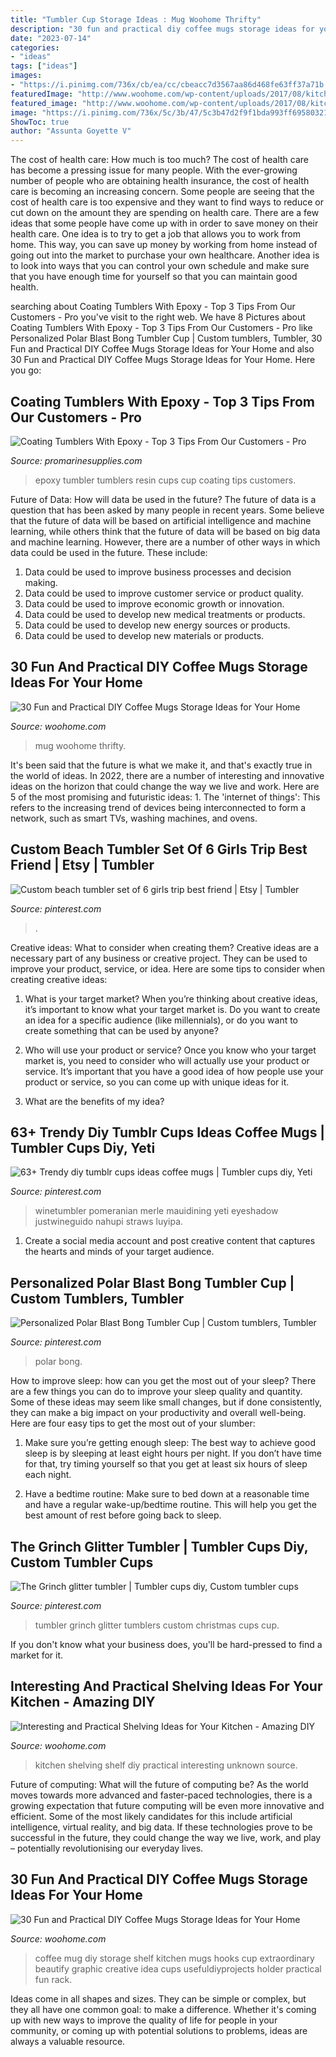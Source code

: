 ```yaml
---
title: "Tumbler Cup Storage Ideas : Mug Woohome Thrifty"
description: "30 fun and practical diy coffee mugs storage ideas for your home"
date: "2023-07-14"
categories:
- "ideas"
tags: ["ideas"]
images:
- "https://i.pinimg.com/736x/cb/ea/cc/cbeacc7d3567aa86d468fe63ff37a71b.jpg"
featuredImage: "http://www.woohome.com/wp-content/uploads/2017/08/kitchen-shelf-ideas-11.jpg"
featured_image: "http://www.woohome.com/wp-content/uploads/2017/08/kitchen-shelf-ideas-11.jpg"
image: "https://i.pinimg.com/736x/5c/3b/47/5c3b47d2f9f1bda993ff69580321b3c2.jpg"
ShowToc: true
author: "Assunta Goyette V"
---
```



The cost of health care: How much is too much?
The cost of health care has become a pressing issue for many people. With the ever-growing number of people who are obtaining health insurance, the cost of health care is becoming an increasing concern. Some people are seeing that the cost of health care is too expensive and they want to find ways to reduce or cut down on the amount they are spending on health care. There are a few ideas that some people have come up with in order to save money on their health care. One idea is to try to get a job that allows you to work from home. This way, you can save up money by working from home instead of going out into the market to purchase your own healthcare. Another idea is to look into ways that you can control your own schedule and make sure that you have enough time for yourself so that you can maintain good health.

	

		
searching about Coating Tumblers With Epoxy - Top 3 Tips From Our Customers - Pro you've visit to the right web. We have 8 Pictures about Coating Tumblers With Epoxy - Top 3 Tips From Our Customers - Pro like Personalized Polar Blast Bong Tumbler Cup | Custom tumblers, Tumbler, 30 Fun and Practical DIY Coffee Mugs Storage Ideas for Your Home and also 30 Fun and Practical DIY Coffee Mugs Storage Ideas for Your Home. Here you go:
		
    
## Coating Tumblers With Epoxy - Top 3 Tips From Our Customers - Pro

<img loading=lazy src="https://cdn.shopify.com/s/files/1/2509/7734/articles/Screen_Shot_2018-03-12_at_8.08.04_AM_ee108cdd-7e53-499a-b535-3765c258bd61_1024x1024.png?v=1563641688" onerror="this.onerror=null;this.src='https://tse4.mm.bing.net/th?id=OIP.Vr3CyLhl5JT39PI236OregHaHc&amp;pid=15.1';" alt="Coating Tumblers With Epoxy - Top 3 Tips From Our Customers - Pro">

_Source: promarinesupplies.com_

>epoxy tumbler tumblers resin cups cup coating tips customers. 

	

Future of Data: How will data be used in the future?
The future of data is a question that has been asked by many people in recent years. Some believe that the future of data will be based on artificial intelligence and machine learning, while others think that the future of data will be based on big data and machine learning. However, there are a number of other ways in which data could be used in the future. These include:
1. Data could be used to improve business processes and decision making.
2. Data could be used to improve customer service or product quality.
3. Data could be used to improve economic growth or innovation.
4. Data could be used to develop new medical treatments or products.
5. Data could be used to develop new energy sources or products.
6. Data could be used to develop new materials or products.

    
## 30 Fun And Practical DIY Coffee Mugs Storage Ideas For Your Home

<img loading=lazy src="https://www.woohome.com/wp-content/uploads/2015/05/coffee-mug-storage-ideas-woohome-25.jpg" onerror="this.onerror=null;this.src='https://tse2.mm.bing.net/th?id=OIP.yfAE9gSSRBx13D92NMB2lQHaJ4&amp;pid=15.1';" alt="30 Fun and Practical DIY Coffee Mugs Storage Ideas for Your Home">

_Source: woohome.com_

>mug woohome thrifty. 

	

It's been said that the future is what we make it, and that's exactly true in the world of ideas. In 2022, there are a number of interesting and innovative ideas on the horizon that could change the way we live and work. Here are 5 of the most promising and futuristic ideas: 1. The 'internet of things': This refers to the increasing trend of devices being interconnected to form a network, such as smart TVs, washing machines, and ovens.

    
## Custom Beach Tumbler Set Of 6 Girls Trip Best Friend | Etsy | Tumbler

<img loading=lazy src="https://i.pinimg.com/736x/cb/ea/cc/cbeacc7d3567aa86d468fe63ff37a71b.jpg" onerror="this.onerror=null;this.src='https://tse3.mm.bing.net/th?id=OIP.sWWWYKzUn6-K_Lx9JJlkLwHaJ4&amp;pid=15.1';" alt="Custom beach tumbler set of 6 girls trip best friend | Etsy | Tumbler">

_Source: pinterest.com_

>. 

	

Creative ideas: What to consider when creating them?
Creative ideas are a necessary part of any business or creative project. They can be used to improve your product, service, or idea. Here are some tips to consider when creating creative ideas:
1. What is your target market? When you’re thinking about creative ideas, it’s important to know what your target market is. Do you want to create an idea for a specific audience (like millennials), or do you want to create something that can be used by anyone?

2. Who will use your product or service? Once you know who your target market is, you need to consider who will actually use your product or service. It’s important that you have a good idea of how people use your product or service, so you can come up with unique ideas for it.

3. What are the benefits of my idea?

    
## 63+ Trendy Diy Tumblr Cups Ideas Coffee Mugs | Tumbler Cups Diy, Yeti

<img loading=lazy src="https://i.pinimg.com/736x/f9/b1/7a/f9b17a9b246625a52e1a6ab7a9adaffa.jpg" onerror="this.onerror=null;this.src='https://tse1.mm.bing.net/th?id=OIP.yoc_DC-C4yaT6rktl4k2rwAAAA&amp;pid=15.1';" alt="63+ Trendy diy tumblr cups ideas coffee mugs | Tumbler cups diy, Yeti">

_Source: pinterest.com_

>winetumbler pomeranian merle mauidining yeti eyeshadow justwineguido nahupi straws luyipa. 

	

1. Create a social media account and post creative content that captures the hearts and minds of your target audience.

    
## Personalized Polar Blast Bong Tumbler Cup | Custom Tumblers, Tumbler

<img loading=lazy src="https://i.pinimg.com/736x/66/ab/92/66ab922122c371381ae083a30296f30e.jpg" onerror="this.onerror=null;this.src='https://tse4.mm.bing.net/th?id=OIP.p-5dzg1cSPlufbEWUS_5JwHaJ3&amp;pid=15.1';" alt="Personalized Polar Blast Bong Tumbler Cup | Custom tumblers, Tumbler">

_Source: pinterest.com_

>polar bong. 

	

How to improve sleep: how can you get the most out of your sleep?
There are a few things you can do to improve your sleep quality and quantity. Some of these ideas may seem like small changes, but if done consistently, they can make a big impact on your productivity and overall well-being. Here are four easy tips to get the most out of your slumber: 
1. Make sure you’re getting enough sleep: The best way to achieve good sleep is by sleeping at least eight hours per night. If you don’t have time for that, try timing yourself so that you get at least six hours of sleep each night. 

2. Have a bedtime routine: Make sure to bed down at a reasonable time and have a regular wake-up/bedtime routine. This will help you get the best amount of rest before going back to sleep. 


    
## The Grinch Glitter Tumbler | Tumbler Cups Diy, Custom Tumbler Cups

<img loading=lazy src="https://i.pinimg.com/736x/5c/3b/47/5c3b47d2f9f1bda993ff69580321b3c2.jpg" onerror="this.onerror=null;this.src='https://tse3.mm.bing.net/th?id=OIP.1uZNQW911PTeM2IVUKpDUQHaJ3&amp;pid=15.1';" alt="The Grinch glitter tumbler | Tumbler cups diy, Custom tumbler cups">

_Source: pinterest.com_

>tumbler grinch glitter tumblers custom christmas cups cup. 

	

If you don't know what your business does, you'll be hard-pressed to find a market for it.

    
## Interesting And Practical Shelving Ideas For Your Kitchen - Amazing DIY

<img loading=lazy src="http://www.woohome.com/wp-content/uploads/2017/08/kitchen-shelf-ideas-11.jpg" onerror="this.onerror=null;this.src='https://tse4.mm.bing.net/th?id=OIP.wP0dBCp1fQFlRhu1s2dLEwHaJ6&amp;pid=15.1';" alt="Interesting and Practical Shelving Ideas for Your Kitchen - Amazing DIY">

_Source: woohome.com_

>kitchen shelving shelf diy practical interesting unknown source. 

	

Future of computing: What will the future of computing be?
As the world moves towards more advanced and faster-paced technologies, there is a growing expectation that future computing will be even more innovative and efficient. Some of the most likely candidates for this include artificial intelligence, virtual reality, and big data. If these technologies prove to be successful in the future, they could change the way we live, work, and play – potentially revolutionising our everyday lives.

    
## 30 Fun And Practical DIY Coffee Mugs Storage Ideas For Your Home

<img loading=lazy src="http://www.woohome.com/wp-content/uploads/2015/05/coffee-mug-storage-ideas-woohome-16.jpg" onerror="this.onerror=null;this.src='https://tse3.mm.bing.net/th?id=OIP.stMZGtGltMc60KfsacEW2AHaJ6&amp;pid=15.1';" alt="30 Fun and Practical DIY Coffee Mugs Storage Ideas for Your Home">

_Source: woohome.com_

>coffee mug diy storage shelf kitchen mugs hooks cup extraordinary beautify graphic creative idea cups usefuldiyprojects holder practical fun rack. 

	

Ideas come in all shapes and sizes. They can be simple or complex, but they all have one common goal: to make a difference. Whether it's coming up with new ways to improve the quality of life for people in your community, or coming up with potential solutions to problems, ideas are always a valuable resource.

